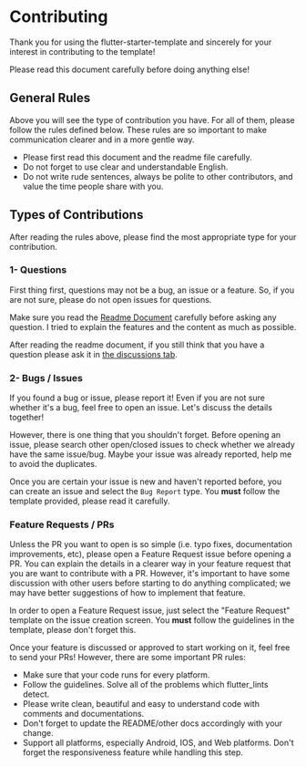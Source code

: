 # Contributing

Thank you for using the flutter-starter-template and sincerely for your interest in contributing to the template!

Please read this document carefully before doing anything else!

## General Rules

Above you will see the type of contribution you have. For all of them, please follow the rules defined below. These rules are so important to make communication clearer and in a more gentle way.

* Please first read this document and the readme file carefully.
* Do not forget to use clear and understandable English.
* Do not write rude sentences, always be polite to other contributors, and value the time people share with you.

## Types of Contributions

After reading the rules above, please find the most appropriate type for your contribution.

### 1- Questions

First thing first, questions may not be a bug, an issue or a feature. So, if you are not sure, please do not open issues for questions.

Make sure you read the [Readme Document](https://github.com/bahricanyesil/flutter-starter-template/blob/main/README.md) carefully before asking any question. I tried to explain the features and the content as much as possible.

After reading the readme document, if you still think that you have a question please ask it in [the discussions tab](https://github.com/bahricanyesil/flutter-starter-template/discussions).

### 2- Bugs / Issues

If you found a bug or issue, please report it! Even if you are not sure whether it's a bug, feel free to open an issue. Let's discuss the details together!

However, there is one thing that you shouldn't forget. Before opening an issue, please search other open/closed issues to check whether we already have the same issue/bug. Maybe your issue was already reported, help me to avoid the duplicates.

Once you are certain your issue is new and haven't reported before, you can create an issue and select the `Bug Report` type. You **must** follow the template provided, please read it carefully.

### Feature Requests / PRs

Unless the PR you want to open is so simple (i.e. typo fixes, documentation improvements, etc), please open a Feature Request issue before opening a PR. You can explain the details in a clearer way in your feature request that you are want to contribute with a PR. However, it's important to have some discussion with other users before starting to do anything complicated; we may have better suggestions of how to implement that feature.

In order to open a Feature Request issue, just select the "Feature Request" template on the issue creation screen. You **must** follow the guidelines in the template, please don't forget this.

Once your feature is discussed or approved to start working on it, feel free to send your PRs! However, there are some important PR rules:

* Make sure that your code runs for every platform.
* Follow the guidelines. Solve all of the problems which flutter_lints detect.
* Please write clean, beautiful and easy to understand code with comments and documentations.
* Don't forget to update the README/other docs accordingly with your change.
* Support all platforms, especially Android, IOS, and Web platforms. Don't forget the responsiveness feature while handling this step.
